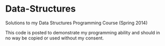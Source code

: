 Data-Structures
=====

Solutions to my Data Structures Programming Course (Spring 2014)

This code is posted to demonstrate my programming ability and should in no way be copied or used without my consent.

